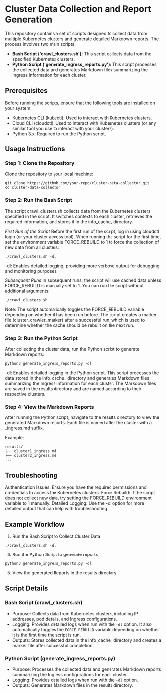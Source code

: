# Cluster Data Collection and Report Generation
This repository contains a set of scripts designed to collect data from multiple Kubernetes clusters and generate detailed Markdown reports. The process involves two main scripts:

- **Bash Script ('crawl_clusters.sh'):** This script collects data from the specified Kubernetes clusters.
- **Python Script ('generate_ingress_reports.py'):** This script processes the collected data and generates Markdown files summarizing the Ingress information for each cluster.

  
## Prerequisites
Before running the scripts, ensure that the following tools are installed on your system:
- Kubernetes CLI (kubectl): Used to interact with Kubernetes clusters.
- Cloud CLI (cloudctl): Used to interact with Kubernetes clusters (or any similar tool you use to interact with your clusters).
- Python 3.x: Required to run the Python script.


## Usage Instructions
### Step 1: Clone the Repository
Clone the repository to your local machine:
```
git clone https://github.com/your-repo/cluster-data-collector.git
cd cluster-data-collector
```

### Step 2: Run the Bash Script
The script crawl_clusters.sh collects data from the Kubernetes clusters specified in the script. It switches contexts to each cluster, retrieves the required information, and stores it in the info_cache_ directory.

*First Run of the Script*
Before the first run of the script, log in using cloudctl login (or your cluster access tool).
When running the script for the first time, set the environment variable FORCE_REBUILD to 1 to force the collection of new data from all clusters:

```
./crawl_clusters.sh -dl
```
-dl: Enables detailed logging, providing more verbose output for debugging and monitoring purposes.

*Subsequent Runs*
In subsequent runs, the script will use cached data unless FORCE_REBUILD is manually set to 1. You can run the script without additional arguments:
```
./crawl_clusters.sh
```
Note: The script automatically toggles the FORCE_REBUILD variable depending on whether it has been run before. The script creates a marker file (cluster_crawler_marker) after a successful run, which is used to determine whether the cache should be rebuilt on the next run.

### Step 3: Run the Python Script
After collecting the cluster data, run the Python script to generate Markdown reports:
```
python3 generate_ingress_reports.py -dl
```
-dl: Enables detailed logging in the Python script.
This script processes the data stored in the info_cache_ directory and generates Markdown files summarizing the Ingress information for each cluster. The Markdown files are saved in the results directory and are named according to their respective clusters.

### Step 4: View the Markdown Reports
After running the Python script, navigate to the results directory to view the generated Markdown reports. Each file is named after the cluster with a _ingress.md suffix.

Example:
```
results/
├── cluster1_ingress.md
├── cluster2_ingress.md
...
```

## Troubleshooting
Authentication Issues: Ensure you have the required permissions and credentials to access the Kubernetes clusters.
Force Rebuild: If the script does not collect new data, try setting the FORCE_REBUILD environment variable to 1 manually.
Detailed Logging: Use the -dl option for more detailed output that can help with troubleshooting.

## Example Workflow
1. Run the Bash Script to Collect Cluster Data
```
./crawl_clusters.sh -dl
```
3. Run the Python Script to generate reports
```
python3 generate_ingress_reports.py -dl
```
5. View the generated Reports in the results directory

## Script Details
### Bash Script (crawl_clusters.sh)
- Purpose: Collects data from Kubernetes clusters, including IP addresses, pod details, and Ingress configurations.
- Logging: Provides detailed logs when run with the ```-dl``` option. It also automatically toggles the ```FORCE_REBUILD``` variable depending on whether it is the first time the script is run.
- Outputs: Stores collected data in the info_cache_ directory and creates a marker file after successful completion.

### Python Script (generate_ingress_reports.py)
- Purpose: Processes the collected data and generates Markdown reports summarizing the Ingress configurations for each cluster.
- Logging: Provides detailed logs when run with the ```-dl``` option.
- Outputs: Generates Markdown files in the results directory.
